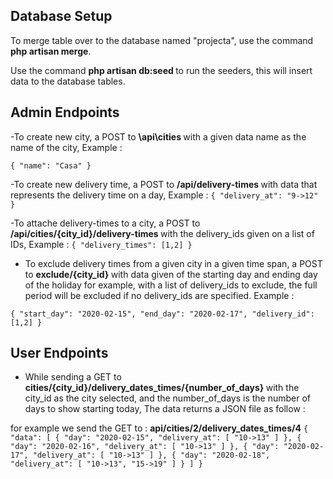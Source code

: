 


## Database Setup

To merge table over to the database named "projecta", use the command <strong>php artisan merge</strong>.

Use the command <strong> php artisan db:seed </strong> to run the seeders, this will insert data to the database tables.

## Admin Endpoints
-To create new city, a POST to <strong> \api\cities </strong> with a given data name as the name of the city, Example : 

`{
	"name": "Casa"
}`

-To create new delivery time, a POST to <strong> /api/delivery-times </strong> with data that represents the delivery time on a day, Example : 
`{
	"delivery_at": "9->12"
}`

-To attache delivery-times to a city, a POST to <strong> /api/cities/{city_id}/delivery-times </strong> with the delivery_ids given on a list of IDs, Example :
`{
	"delivery_times": [1,2]
}`

- To exclude delivery times from a given city in a given time span, a POST to <strong> exclude/{city_id} </strong> with data given of the starting day and ending day of the holiday for example, with a list of delivery_ids to exclude, the full period will be excluded if no delivery_ids are specified. Example :

`{
	"start_day": "2020-02-15",
	"end_day": "2020-02-17",
	"delivery_id": [1,2]
}`

## User Endpoints

- While sending a GET to <strong> cities/{city_id}/delivery_dates_times/{number_of_days} </strong> with the city_id as the city selected, and the number_of_days is the number of days to show starting today, The data returns a JSON file as follow : 

for example we send the GET to : <Strong>api/cities/2/delivery_dates_times/4</strong>
`{
    "data": [
        {
            "day": "2020-02-15",
            "delivery_at": [
                "10->13"
            ]
        },
        {
            "day": "2020-02-16",
            "delivery_at": [
                "10->13"
            ]
        },
        {
            "day": "2020-02-17",
            "delivery_at": [
                "10->13"
            ]
        },
        {
            "day": "2020-02-18",
            "delivery_at": [
                "10->13",
                "15->19"
            ]
        }
    ]
}`
